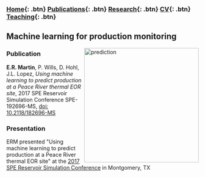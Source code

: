 ### [Home](https://eileenrmartin.github.io){: .btn}     [Publications](/publications){: .btn}   [Research](/research){: .btn}       [CV](/docs/ermartin_CV.pdf){: .btn}    [Teaching](/teaching){: .btn}

## Machine learning for production monitoring

<img src="https://eileenrmartin.github.io/research/img/LASSO-production-prediction.jpg" alt="prediction" alt="Production prediction" align="right" width="300">


### Publication

 **E.R. Martin**, P. Wills, D. Hohl, J.L. Lopez, *Using machine learning to predict production at a Peace River thermal EOR site*, 2017 SPE Reservoir Simulation Conference SPE-192696-MS, [doi: 10.2118/182696-MS](https://www.onepetro.org/conference-paper/SPE-182696-MS)

### Presentation

ERM presented "Using machine learning to predict production at a Peace River thermal EOR site" at the [2017 SPE Reservoir Simulation Conference](http://www.spe.org/events/en/2017/conference/17rsc/homepage.html) in Montgomery, TX
